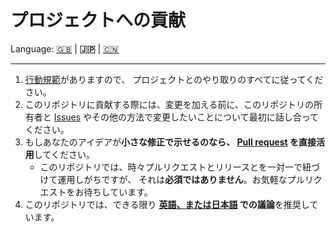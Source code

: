 # プロジェクトへの貢献

Language: [🇬🇧](./CONTRIBUTING.md) | **🇯🇵** | [🇨🇳](./CONTRIBUTING.zh.md)

---

1. [行動規範](./CODE_OF_CONDUCT.ja.md)がありますので、
   プロジェクトとのやり取りのすべてに従ってください。
2. このリポジトリに貢献する際には、変更を加える前に、このリポジトリの所有者と
   [Issues](https://github.com/kurone-kito/lints-config/issues)
   やその他の方法で変更したいことについて最初に話し合ってください。
3. もしあなたのアイデアが**小さな修正で示せるのなら、
   [Pull request](https://github.com/kurone-kito/lints-config/pulls)
   を直接活用**してください。
   - このリポジトリでは、時々プルリクエストとリリースとを一対一で紐づけて運用しがちですが、
     それは**必須ではありません**。お気軽なプルリクエストをお待ちしています。
4. このリポジトリでは、できる限り
   **[英語、または日本語](https://translate.google.com/)
   での議論**を推奨しています。
